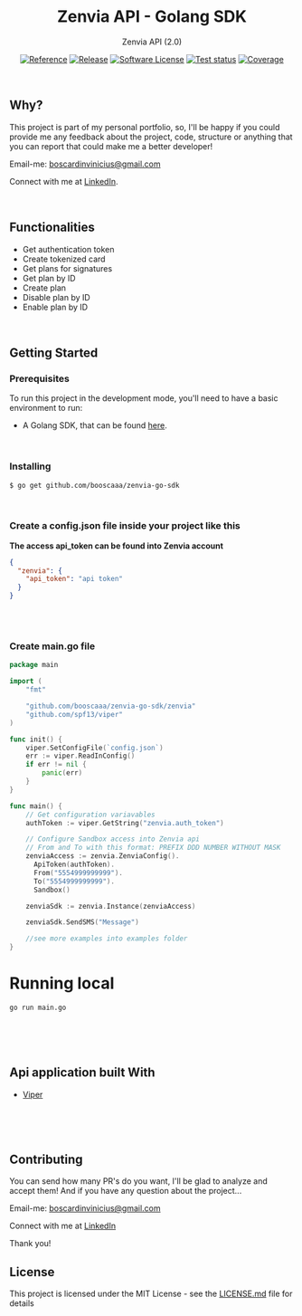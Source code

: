 <p align="center">
  <h1 align="center">Zenvia API - Golang SDK</h1>
  <p align="center">Zenvia API (2.0) </p>
  <p align="center">
    <a href="https://pkg.go.dev/github.com/booscaaa/zenvia-go-sdk"><img alt="Reference" src="https://img.shields.io/badge/go-reference-purple?style=for-the-badge"></a>
    <a href="https://github.com/booscaaa/zenvia-go-sdk/releases/latest"><img alt="Release" src="https://img.shields.io/github/v/release/booscaaa/zenvia-go-sdk.svg?style=for-the-badge"></a>
    <a href="/LICENSE"><img alt="Software License" src="https://img.shields.io/badge/license-MIT-red.svg?style=for-the-badge"></a>
    <a href="https://github.com/booscaaa/zenvia-go-sdk/actions/workflows/test.yaml"><img alt="Test status" src="https://img.shields.io/github/workflow/status/booscaaa/zenvia-go-sdk/Test?label=TESTS&style=for-the-badge"></a>
    <a href="https://codecov.io/gh/booscaaa/zenvia-go-sdk"><img alt="Coverage" src="https://img.shields.io/codecov/c/github/booscaaa/zenvia-go-sdk/master.svg?style=for-the-badge"></a>
  </p>
</p>

<br>

## Why?

This project is part of my personal portfolio, so, I'll be happy if you could provide me any feedback about the project, code, structure or anything that you can report that could make me a better developer!

Email-me: boscardinvinicius@gmail.com

Connect with me at [LinkedIn](https://www.linkedin.com/in/booscaaa/).

<br>

## Functionalities

- Get authentication token
- Create tokenized card
- Get plans for signatures
- Get plan by ID
- Create plan
- Disable plan by ID
- Enable plan by ID

<br>

## Getting Started

### Prerequisites

To run this project in the development mode, you'll need to have a basic environment to run:

- A Golang SDK, that can be found [here](https://golang.org/).

<br>

### Installing

```bash
$ go get github.com/booscaaa/zenvia-go-sdk
```

<br>

### Create a config.json file inside your project like this

**The access api_token can be found into Zenvia account**

```json
{
  "zenvia": {
    "api_token": "api token"
  }
}
```

<br>
<br>

### Create main.go file

```go
package main

import (
    "fmt"

    "github.com/booscaaa/zenvia-go-sdk/zenvia"
    "github.com/spf13/viper"
)

func init() {
    viper.SetConfigFile(`config.json`)
    err := viper.ReadInConfig()
    if err != nil {
        panic(err)
    }
}

func main() {
    // Get configuration variavables
    authToken := viper.GetString("zenvia.auth_token")

    // Configure Sandbox access into Zenvia api
    // From and To with this format: PREFIX DDD NUMBER WITHOUT MASK
    zenviaAccess := zenvia.ZenviaConfig().
      ApiToken(authToken).
      From("5554999999999").
      To("5554999999999").
      Sandbox()

    zenviaSdk := zenvia.Instance(zenviaAccess)

    zenviaSdk.SendSMS("Message")

    //see more examples into examples folder
}
```

# Running local

```bash
go run main.go
```

<br>
<br>
<br>

## Api application built With

- [Viper](https://github.com/spf13/viper)

<br>
<br>
<br>

## Contributing

You can send how many PR's do you want, I'll be glad to analyze and accept them! And if you have any question about the project...

Email-me: boscardinvinicius@gmail.com

Connect with me at [LinkedIn](https://www.linkedin.com/in/booscaaa/)

Thank you!

## License

This project is licensed under the MIT License - see the [LICENSE.md](https://github.com/booscaaa/zenvia-go-sdk/blob/master/LICENSE) file for details
